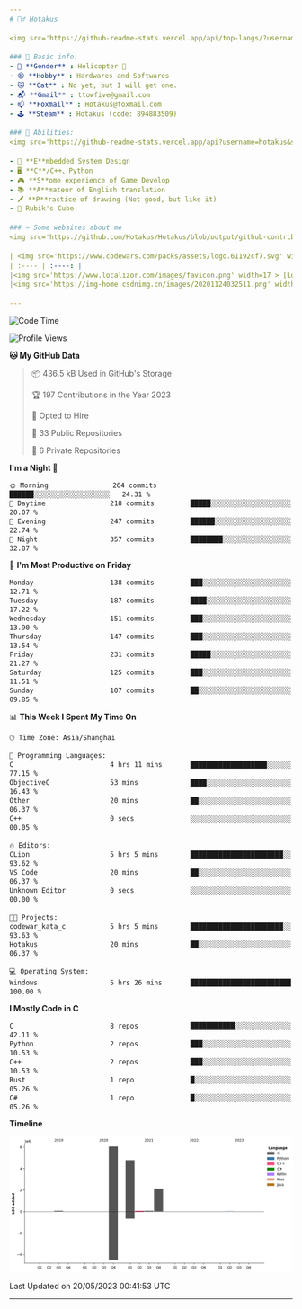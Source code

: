 ```yaml
---
# 🕵️‍♂️ Hotakus 

<img src='https://github-readme-stats.vercel.app/api/top-langs/?username=hotakus&layout=compact&theme=calm&border_radius=10&langs_count=6' width=350  align='right'>

### 📰 Basic info:
- 👬 **Gender** : Helicopter 🚁
- 😍 **Hobby** : Hardwares and Softwares
- 🐱 **Cat** : No yet, but I will get one.
- 📬 **Gmail** : ttowfive@gmail.com
- 📫 **Foxmail** : Hotakus@foxmail.com
- 🕹 **Steam** : Hotakus (code: 894883509)

### 💪 Abilities:
<img src='https://github-readme-stats.vercel.app/api?username=hotakus&show_icons=true&theme=calm&border_radius=10' width=350 align='right'>

- 🔌 **E**mbedded System Design
- 🖥 **C**/C++、Python
- 🎮 **S**ome experience of Game Develop
- 📚 **A**mateur of English translation 
- 🖊 **P**ractice of drawing (Not good, but like it) 
- 🎲 Rubik's Cube

### ⌨ Some websites about me
<img src='https://github.com/Hotakus/Hotakus/blob/output/github-contribution-grid-snake-dark.svg' width=450 align='right'>

| <img src='https://www.codewars.com/packs/assets/logo.61192cf7.svg' width=15 > [CodeWars](https://www.codewars.com/users/Hotakus) |<img src='https://www.codewars.com/users/Hotakus/badges/micro' width=150 >|  
| :---- | :----: | 
|<img src='https://www.localizor.com/images/favicon.png' width=17 > [Localizor](https://www.codewars.com/users/Hotakus)| <img src='https://www.localizor.com/images/localizor-logo.png' width=100 > |
|<img src='https://img-home.csdnimg.cn/images/20201124032511.png' width=30 > [CSDN](https://blog.csdn.net/qq_26106317?spm=1010.2135.3001.5421)|<img width=16 src="https://img-home.csdnimg.cn/images/20210108035947.gif"> <img src="https://csdnimg.cn/identity/blog4.png" width=16>|

---
```


<!--START_SECTION:waka-->
![Code Time](http://img.shields.io/badge/Code%20Time-5%20hrs%2026%20mins-blue)

![Profile Views](http://img.shields.io/badge/Profile%20Views-736-blue)

**🐱 My GitHub Data** 

> 📦 436.5 kB Used in GitHub's Storage 
 > 
> 🏆 197 Contributions in the Year 2023
 > 
> 💼 Opted to Hire
 > 
> 📜 33 Public Repositories 
 > 
> 🔑 6 Private Repositories 
 > 
**I'm a Night 🦉** 

```text
🌞 Morning                264 commits         ██████░░░░░░░░░░░░░░░░░░░   24.31 % 
🌆 Daytime                218 commits         █████░░░░░░░░░░░░░░░░░░░░   20.07 % 
🌃 Evening                247 commits         ██████░░░░░░░░░░░░░░░░░░░   22.74 % 
🌙 Night                  357 commits         ████████░░░░░░░░░░░░░░░░░   32.87 % 
```
📅 **I'm Most Productive on Friday** 

```text
Monday                   138 commits         ███░░░░░░░░░░░░░░░░░░░░░░   12.71 % 
Tuesday                  187 commits         ████░░░░░░░░░░░░░░░░░░░░░   17.22 % 
Wednesday                151 commits         ███░░░░░░░░░░░░░░░░░░░░░░   13.90 % 
Thursday                 147 commits         ███░░░░░░░░░░░░░░░░░░░░░░   13.54 % 
Friday                   231 commits         █████░░░░░░░░░░░░░░░░░░░░   21.27 % 
Saturday                 125 commits         ███░░░░░░░░░░░░░░░░░░░░░░   11.51 % 
Sunday                   107 commits         ██░░░░░░░░░░░░░░░░░░░░░░░   09.85 % 
```


📊 **This Week I Spent My Time On** 

```text
🕑︎ Time Zone: Asia/Shanghai

💬 Programming Languages: 
C                        4 hrs 11 mins       ███████████████████░░░░░░   77.15 % 
ObjectiveC               53 mins             ████░░░░░░░░░░░░░░░░░░░░░   16.43 % 
Other                    20 mins             ██░░░░░░░░░░░░░░░░░░░░░░░   06.37 % 
C++                      0 secs              ░░░░░░░░░░░░░░░░░░░░░░░░░   00.05 % 

🔥 Editors: 
CLion                    5 hrs 5 mins        ███████████████████████░░   93.62 % 
VS Code                  20 mins             ██░░░░░░░░░░░░░░░░░░░░░░░   06.37 % 
Unknown Editor           0 secs              ░░░░░░░░░░░░░░░░░░░░░░░░░   00.00 % 

🐱‍💻 Projects: 
codewar_kata_c           5 hrs 5 mins        ███████████████████████░░   93.63 % 
Hotakus                  20 mins             ██░░░░░░░░░░░░░░░░░░░░░░░   06.37 % 

💻 Operating System: 
Windows                  5 hrs 26 mins       █████████████████████████   100.00 % 
```

**I Mostly Code in C** 

```text
C                        8 repos             ███████████░░░░░░░░░░░░░░   42.11 % 
Python                   2 repos             ███░░░░░░░░░░░░░░░░░░░░░░   10.53 % 
C++                      2 repos             ███░░░░░░░░░░░░░░░░░░░░░░   10.53 % 
Rust                     1 repo              █░░░░░░░░░░░░░░░░░░░░░░░░   05.26 % 
C#                       1 repo              █░░░░░░░░░░░░░░░░░░░░░░░░   05.26 % 
```



**Timeline**

![Lines of Code chart](https://raw.githubusercontent.com/Hotakus/Hotakus/master/assets/bar_graph.png)


 Last Updated on 20/05/2023 00:41:53 UTC
<!--END_SECTION:waka-->

---
